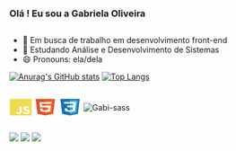 ### Olá ! Eu sou a Gabriela Oliveira
##

- 🔭 Em busca de trabalho em desenvolvimento front-end
- 🌱 Estudando Análise e Desenvolvimento de Sistemas
- 😄 Pronouns: ela/dela

[![Anurag's GitHub stats](https://github-readme-stats.vercel.app/api?username=Gabriela74&show_icons=true&theme=radical)](https://github.com/Gabriela74/github-readme-stats)
[![Top Langs](https://github-readme-stats.vercel.app/api/top-langs/?username=Gabriela74&layout=compacttrue&theme=radical)](https://github.com/Gabriela74/github-readme-stats)
<div style="display: inline_block"><br>
  <img align="center" alt="Gabi-Js" height="30" width="40" src="https://raw.githubusercontent.com/devicons/devicon/master/icons/javascript/javascript-plain.svg">
  <img align="center" alt="Gabi-HTML" height="30" width="40" src="https://raw.githubusercontent.com/devicons/devicon/master/icons/html5/html5-original.svg">
  <img align="center" alt="Gabi-CSS" height="30" width="40" src="https://raw.githubusercontent.com/devicons/devicon/master/icons/css3/css3-original.svg">
  <img align="center" alt="Gabi-sass" height="30" width="40" src="https://cdn.jsdelivr.net/gh/devicons/devicon/icons/sass/sass-original.svg" />
</div>

  ##
  
  <div> 
  <a href="https://www.instagram.com/gabryelacostta/" target="_blank"><img src="https://img.shields.io/badge/-Instagram-%23E4405F?style=for-the-badge&logo=instagram&logoColor=white" target="_blank"></a> 
  <a href = "mailto:gabrielaacostta74@gmail.com"><img src="https://img.shields.io/badge/-Gmail-%23333?style=for-the-badge&logo=gmail&logoColor=white" target="_blank"></a>
  <a href="https://www.linkedin.com/in/gabriela-costa-silva-48229885/" target="_blank"><img src="https://img.shields.io/badge/-LinkedIn-%230077B5?style=for-the-badge&logo=linkedin&logoColor=white" target="_blank"></a> 
  
</div>
